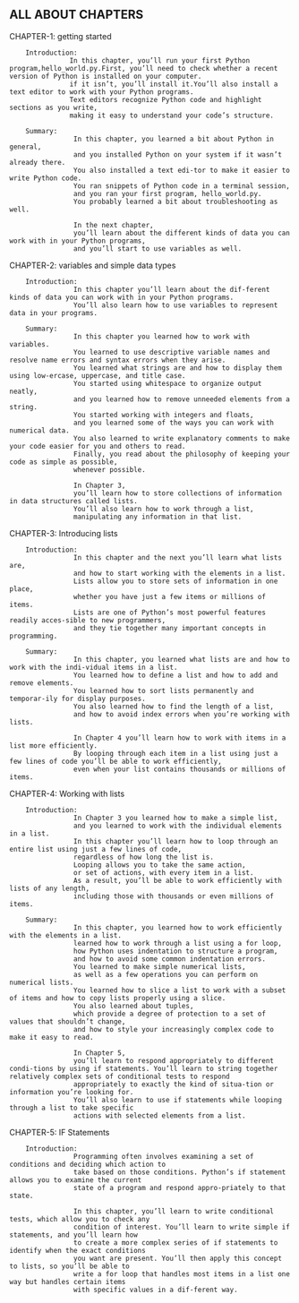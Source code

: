 ALL ABOUT CHAPTERS 
---------------------

CHAPTER-1: getting started
          
        Introduction:
                   In this chapter, you’ll run your first Python program,hello_world.py.First, you’ll need to check whether a recent version of Python is installed on your computer.
                   if it isn’t, you’ll install it.You’ll also install a text editor to work with your Python programs. 
                   Text editors recognize Python code and highlight sections as you write,
                   making it easy to understand your code’s structure.
        
        Summary:
                    In this chapter, you learned a bit about Python in general, 
                    and you installed Python on your system if it wasn’t already there. 
                    You also installed a text edi-tor to make it easier to write Python code. 
                    You ran snippets of Python code in a terminal session, 
                    and you ran your first program, hello_world.py. 
                    You probably learned a bit about troubleshooting as well.
                    
                    In the next chapter, 
                    you’ll learn about the different kinds of data you can work with in your Python programs, 
                    and you’ll start to use variables as well.

CHAPTER-2: variables and simple data types

        Introduction:
                    In this chapter you’ll learn about the dif-ferent kinds of data you can work with in your Python programs.
                    You’ll also learn how to use variables to represent data in your programs. 

        Summary:
                    In this chapter you learned how to work with variables. 
                    You learned to use descriptive variable names and resolve name errors and syntax errors when they arise. 
                    You learned what strings are and how to display them using low-ercase, uppercase, and title case. 
                    You started using whitespace to organize output neatly,
                    and you learned how to remove unneeded elements from a string. 
                    You started working with integers and floats,
                    and you learned some of the ways you can work with numerical data. 
                    You also learned to write explanatory comments to make your code easier for you and others to read.
                    Finally, you read about the philosophy of keeping your code as simple as possible, 
                    whenever possible.
                    
                    In Chapter 3, 
                    you’ll learn how to store collections of information in data structures called lists. 
                    You’ll also learn how to work through a list, 
                    manipulating any information in that list.

CHAPTER-3: Introducing lists

        Introduction:
                    In this chapter and the next you’ll learn what lists are, 
                    and how to start working with the elements in a list. 
                    Lists allow you to store sets of information in one place,
                    whether you have just a few items or millions of items. 
                    Lists are one of Python’s most powerful features readily acces-sible to new programmers, 
                    and they tie together many important concepts in programming.

        Summary:
                    In this chapter, you learned what lists are and how to work with the indi-vidual items in a list. 
                    You learned how to define a list and how to add and remove elements. 
                    You learned how to sort lists permanently and temporar-ily for display purposes.
                    You also learned how to find the length of a list,
                    and how to avoid index errors when you’re working with lists.
                    
                    In Chapter 4 you’ll learn how to work with items in a list more efficiently.
                    By looping through each item in a list using just a few lines of code you’ll be able to work efficiently, 
                    even when your list contains thousands or millions of items.

CHAPTER-4: Working with lists

        Introduction:
                    In Chapter 3 you learned how to make a simple list, 
                    and you learned to work with the individual elements in a list.
                    In this chapter you’ll learn how to loop through an entire list using just a few lines of code, 
                    regardless of how long the list is. 
                    Looping allows you to take the same action, 
                    or set of actions, with every item in a list. 
                    As a result, you’ll be able to work efficiently with lists of any length,
                    including those with thousands or even millions of items.

        Summary:
                    In this chapter, you learned how to work efficiently with the elements in a list. 
                    learned how to work through a list using a for loop, 
                    how Python uses indentation to structure a program,
                    and how to avoid some common indentation errors. 
                    You learned to make simple numerical lists, 
                    as well as a few operations you can perform on numerical lists. 
                    You learned how to slice a list to work with a subset of items and how to copy lists properly using a slice. 
                    You also learned about tuples, 
                    which provide a degree of protection to a set of values that shouldn’t change, 
                    and how to style your increasingly complex code to make it easy to read.
                    
                    In Chapter 5, 
                    you’ll learn to respond appropriately to different condi-tions by using if statements. You’ll learn to string together relatively complex sets of conditional tests to respond
                    appropriately to exactly the kind of situa-tion or information you’re looking for.
                    You’ll also learn to use if statements while looping through a list to take specific
                    actions with selected elements from a list. 

CHAPTER-5: IF Statements

        Introduction:
                    Programming often involves examining a set of conditions and deciding which action to 
                    take based on those conditions. Python’s if statement allows you to examine the current
                    state of a program and respond appro-priately to that state.
                    
                    In this chapter, you’ll learn to write conditional tests, which allow you to check any
                    condition of interest. You’ll learn to write simple if statements, and you’ll learn how
                    to create a more complex series of if statements to identify when the exact conditions
                    you want are present. You’ll then apply this concept to lists, so you’ll be able to
                    write a for loop that handles most items in a list one way but handles certain items
                    with specific values in a dif-ferent way.
                    

           

